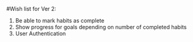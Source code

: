 #Wish list for Ver 2:
1. Be able to mark habits as complete
2. Show progress for goals depending on number of completed habits
3. User Authentication